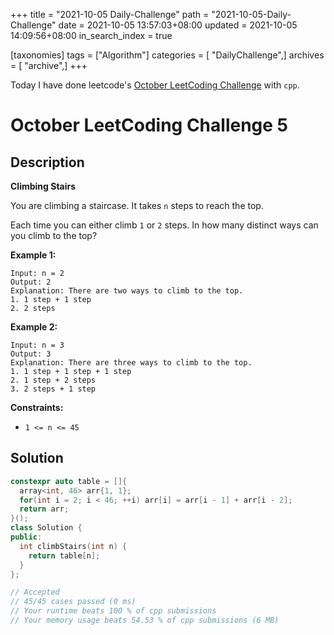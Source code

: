 +++
title = "2021-10-05 Daily-Challenge"
path = "2021-10-05-Daily-Challenge"
date = 2021-10-05 13:57:03+08:00
updated = 2021-10-05 14:09:56+08:00
in_search_index = true

[taxonomies]
tags = ["Algorithm"]
categories = [ "DailyChallenge",]
archives = [ "archive",]
+++

Today I have done leetcode's [October LeetCoding Challenge](https://leetcode.com/problems/climbing-stairs/) with `cpp`.

<!-- more -->

# October LeetCoding Challenge 5

## Description

**Climbing Stairs**

You are climbing a staircase. It takes `n` steps to reach the top.

Each time you can either climb `1` or `2` steps. In how many distinct ways can you climb to the top?

 

**Example 1:**

```
Input: n = 2
Output: 2
Explanation: There are two ways to climb to the top.
1. 1 step + 1 step
2. 2 steps
```

**Example 2:**

```
Input: n = 3
Output: 3
Explanation: There are three ways to climb to the top.
1. 1 step + 1 step + 1 step
2. 1 step + 2 steps
3. 2 steps + 1 step
```

 

**Constraints:**

- `1 <= n <= 45`

## Solution

``` cpp
constexpr auto table = []{
  array<int, 46> arr{1, 1};
  for(int i = 2; i < 46; ++i) arr[i] = arr[i - 1] + arr[i - 2];
  return arr;
}();
class Solution {
public:
  int climbStairs(int n) {
    return table[n];
  }
};

// Accepted
// 45/45 cases passed (0 ms)
// Your runtime beats 100 % of cpp submissions
// Your memory usage beats 54.53 % of cpp submissions (6 MB)
```
